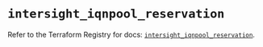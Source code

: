 # `intersight_iqnpool_reservation`

Refer to the Terraform Registry for docs: [`intersight_iqnpool_reservation`](https://registry.terraform.io/providers/ciscodevnet/intersight/1.0.71/docs/resources/iqnpool_reservation).
